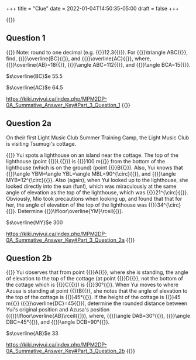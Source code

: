 +++
title = "Clue"
date = 2022-01-04T14:50:35-05:00
draft = false
+++

{{<metaquiz id="clue" ids="1 2a 2b" digests="746b386f515aee7b4355c9c44e6b65eb5fae9452dd8a26d752eaf5b2d24b2b31 9944c92a45c5e6ce6d48d5ff975add1be34698496bc05278ffc014d0abef53a7 0cca79f951e82323381375324442d5fe77e5bcb5899b87cb2f0bebff1bc0244a">}}

## Question 1

{{<quiz id="1" mark="2">}}
Note: round to one decimal (e.g. {{<mi>}}12.3{{</mi>}}).
For {{<mi>}}\triangle ABC{{</mi>}},
find,
{{<mi>}}\overline{BC}{{</mi>}}, and
{{<mi>}}\overline{AC}{{</mi>}},
where,
{{<mi>}}\overline{AB}=18{{</mi>}},
{{<mi>}}\angle ABC=112{{</mi>}}, and
{{<mi>}}\angle BCA=15{{</mi>}}.

$s\overline{BC}$e
55.5

$s\overline{AC}$e
64.5



https://kiki.nyiyui.ca/index.php/MPM2DP-0A_Summative_Answer_Key#Part_3_Question_1
{{</quiz>}}

## Question 2a

On their first Light Music Club Summer Training Camp, the Light Music Club is visiting Tsumugi's cottage.

{{<quiz id="2a" mark="5">}}
Yui spots a lighthouse on an island near the cottage.
The top of the lighthouse (point {{<mi>}}L{{</mi>}}) is {{<mi>}}100 m{{</mi>}} from the bottom of the lighthouse (which is on the ground) (point {{<mi>}}B{{</mi>}}).
Also, Yui knows that {{<mi>}}\angle YBM=\angle YBL=\angle MBL=90^{\circ}{{</mi>}}, and {{<mi>}}\angle MYB=12^{\circ}{{</mi>}}.
Also (again), when Yui looked up to the lighthouse, she looked directly into the sun (fun!), which was miraculously at the same angle of elevation as the top of the lighthouse, which was {{<mi>}}21^{\circ}{{</mi>}}.
Obviously, Mio took precautions when looking up, and found that that for her, the angle of elevation of the top of the lighthouse was {{<mi>}}34^{\circ}{{</mi>}}.
Determine {{<mi>}}\lfloor\overline{YM}\rceil{{</mi>}}.

$s\overline{MY}$e
300



https://kiki.nyiyui.ca/index.php/MPM2DP-0A_Summative_Answer_Key#Part_3_Question_2a
{{</quiz>}}

## Question 2b

{{<quiz id="2b" mark="5">}}
Yui observes that from point {{<mi>}}A{{</mi>}}, where she is standing,
the angle of elevation to the top of the cottage (at point {{<mi>}}D{{</mi>}}, not the bottom of the cottage which is {{<mi>}}C{{</mi>}}) is {{<mi>}}30°{{</mi>}}.
When Yui moves to where Azusa is standing at point {{<mi>}}B{{</mi>}}, she notes that the angle of elevation to the top of the cottage is {{<mi>}}45°{{</mi>}}.
If the height of the cottage is {{<mi>}}45 m{{</mi>}} ({{<mi>}}\overline{DC}=45{{</mi>}}),
determine the rounded distance between Yui's original position and Azusa's position ({{<mi>}}\lfloor\overline{AB}\rceil{{</mi>}}),
where,
{{<mi>}}\angle DAB=30°{{</mi>}},
{{<mi>}}\angle DBC=45°{{</mi>}}, and
{{<mi>}}\angle DCB=90°{{</mi>}}.

$s\overline{AB}$e
33



https://kiki.nyiyui.ca/index.php/MPM2DP-0A_Summative_Answer_Key#Part_3_Question_2b
{{</quiz>}}
